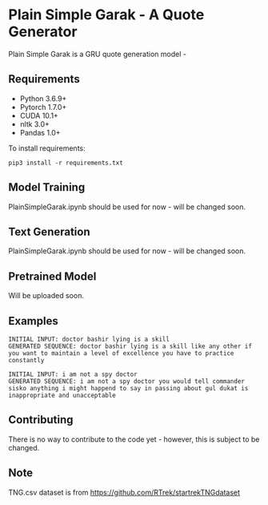 # Plain Simple Garak - A Quote Generator

Plain Simple Garak is a GRU quote generation model - 

## Requirements

- Python 3.6.9+
- Pytorch 1.7.0+
- CUDA 10.1+
- nltk 3.0+
- Pandas 1.0+

To install requirements:

```setup
pip3 install -r requirements.txt
```

## Model Training

PlainSimpleGarak.ipynb should be used for now - will be changed soon.

## Text Generation

PlainSimpleGarak.ipynb should be used for now - will be changed soon.

## Pretrained Model

Will be uploaded soon.

## Examples

```
INITIAL INPUT: doctor bashir lying is a skill
GENERATED SEQUENCE: doctor bashir lying is a skill like any other if you want to maintain a level of excellence you have to practice constantly
```

```
INITIAL INPUT: i am not a spy doctor
GENERATED SEQUENCE: i am not a spy doctor you would tell commander sisko anything i might happend to say in passing about gul dukat is inappropriate and unacceptable
```

## Contributing

There is no way to contribute to the code yet - however, this is subject to be changed.

## Note

TNG.csv dataset is from https://github.com/RTrek/startrekTNGdataset

